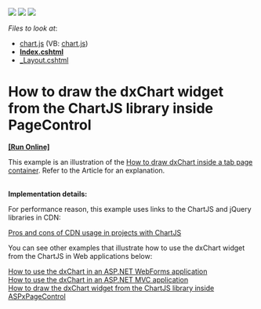 <!-- default badges list -->
![](https://img.shields.io/endpoint?url=https://codecentral.devexpress.com/api/v1/VersionRange/128552579/13.1.6%2B)
[![](https://img.shields.io/badge/Open_in_DevExpress_Support_Center-FF7200?style=flat-square&logo=DevExpress&logoColor=white)](https://supportcenter.devexpress.com/ticket/details/E4888)
[![](https://img.shields.io/badge/📖_How_to_use_DevExpress_Examples-e9f6fc?style=flat-square)](https://docs.devexpress.com/GeneralInformation/403183)
<!-- default badges end -->
<!-- default file list -->
*Files to look at*:

* [chart.js](./CS/MVC_app/Scripts/chart.js) (VB: [chart.js](./VB/MVC_app/Scripts/chart.js))
* **[Index.cshtml](./CS/MVC_app/Views/Home/Index.cshtml)**
* [_Layout.cshtml](./CS/MVC_app/Views/Shared/_Layout.cshtml)
<!-- default file list end -->
# How to draw the dxChart widget from the ChartJS library inside PageControl 
<!-- run online -->
**[[Run Online]](https://codecentral.devexpress.com/e4888)**
<!-- run online end -->


<p>This example is an illustration of the <a href="https://www.devexpress.com/Support/Center/p/KA18850">How to draw dxChart inside a tab page container</a>. Refer to the Article for an explanation.</p><p><strong><br />
</strong><strong>Implementation details:</strong></p><p>For performance reason, this example uses links to the ChartJS and jQuery libraries in CDN:</p><p><a href="http://chartjs.devexpress.com/Blog/pros-and-cons-of-cdn-with-chartjs#.UjgTaD9dzoY"><u>Pros and cons of CDN usage in projects with ChartJS</u></a><u><br />
</u></p><p>You can see other examples that illustrate how to use the dxChart widget from the ChartJS in Web applications below:</p><p><a href="https://www.devexpress.com/Support/Center/p/E4470">How to use the dxChart in an ASP.NET WebForms application</a><u><br />
</u><a href="https://www.devexpress.com/Support/Center/p/E4471">How to use the dxChart in an ASP.NET MVC application</a><u><br />
</u><a href="https://www.devexpress.com/Support/Center/p/E4887">How to draw the dxChart widget from the ChartJS library inside ASPxPageControl </a></p>

<br/>


